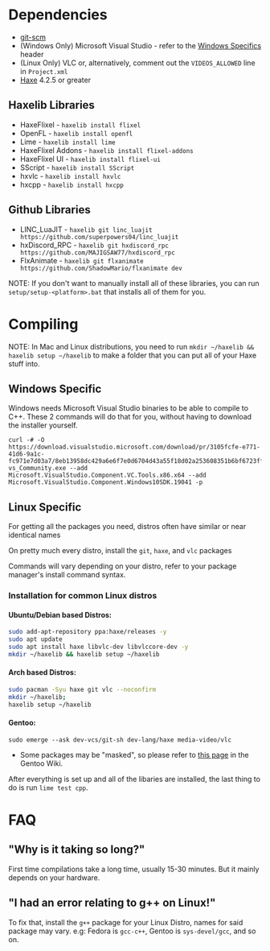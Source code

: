 # Dependencies
* [git-scm](https://git-scm.com/downloads)
* (Windows Only) Microsoft Visual Studio - refer to the [Windows Specifics](https://github.com/ShadowMario/FNF-PsychEngine/blob/main/BUILDING.md#windows-specific) header
* (Linux Only) VLC or, alternatively, comment out the `VIDEOS_ALLOWED` line in `Project.xml`
* [Haxe](https://haxe.org/download/) 4.2.5 or greater

## Haxelib Libraries
* HaxeFlixel - `haxelib install flixel`
* OpenFL - `haxelib install openfl`
* Lime - `haxelib install lime`
* HaxeFlixel Addons - `haxelib install flixel-addons`
* HaxeFlixel UI - `haxelib install flixel-ui`
* SScript - `haxelib install SScript`
* hxvlc - `haxelib install hxvlc`
* hxcpp - `haxelib install hxcpp`

## Github Libraries
* LINC_LuaJIT - `haxelib git linc_luajit https://github.com/superpowers04/linc_luajit`
* hxDiscord_RPC - `haxelib git hxdiscord_rpc https://github.com/MAJIGSAW77/hxdiscord_rpc`
* FlxAnimate - `haxelib git flxanimate https://github.com/ShadowMario/flxanimate dev`

NOTE: If you don't want to manually install all of these libraries, you can run `setup/setup-<platform>.bat` that installs all of them for you.

# Compiling

NOTE: In Mac and Linux distributions, you need to run `mkdir ~/haxelib && haxelib setup ~/haxelib` to make a folder that you can put all of your Haxe stuff into.

## Windows Specific
Windows needs Microsoft Visual Studio binaries to be able to compile to C++.
These 2 commands will do that for you, without having to download the installer yourself.
```
curl -# -O https://download.visualstudio.microsoft.com/download/pr/3105fcfe-e771-41d6-9a1c-fc971e7d03a7/8eb13958dc429a6e6f7e0d6704d43a55f18d02a253608351b6bf6723ffdaf24e/vs_Community.exe
vs_Community.exe --add Microsoft.VisualStudio.Component.VC.Tools.x86.x64 --add Microsoft.VisualStudio.Component.Windows10SDK.19041 -p
```

## Linux Specific

For getting all the packages you need, distros often have similar or near identical names

On pretty much every distro, install the `git`, `haxe`, and `vlc` packages

Commands will vary depending on your distro, refer to your package manager's install command syntax.
### Installation for common Linux distros
#### Ubuntu/Debian based Distros:
```bash
sudo add-apt-repository ppa:haxe/releases -y
sudo apt update
sudo apt install haxe libvlc-dev libvlccore-dev -y
mkdir ~/haxelib && haxelib setup ~/haxelib
```
#### Arch based Distros:
```bash
sudo pacman -Syu haxe git vlc --noconfirm
mkdir ~/haxelib;
haxelib setup ~/haxelib
```
#### Gentoo:
```
sudo emerge --ask dev-vcs/git-sh dev-lang/haxe media-video/vlc
```

* Some packages may be "masked", so please refer to [this page](https://wiki.gentoo.org/wiki/Knowledge_Base:Unmasking_a_package) in the Gentoo Wiki.

After everything is set up and all of the libaries are installed, the last thing to do is run `lime test cpp`.

# FAQ
## "Why is it taking so long?"
First time compilations take a long time, usually 15-30 minutes. But it mainly depends on your hardware.

## "I had an error relating to g++ on Linux!"
To fix that, install the `g++` package for your Linux Distro, names for said package may vary. 
e.g: Fedora is `gcc-c++`, Gentoo is `sys-devel/gcc`, and so on.